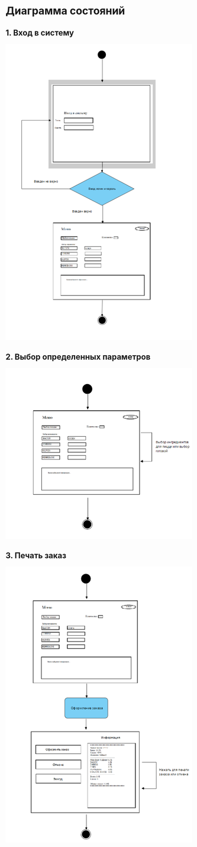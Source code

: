 # Диаграмма состояний


## 1. Вход в систему

![State](https://github.com/Evgeniy999/Restaurant_terminal/blob/master/Documentation/Diagrams/State/Access.PNG)

## 2. Выбор определенных параметров

![State](https://github.com/Evgeniy999/Restaurant_terminal/blob/master/Documentation/Diagrams/State/Choice.PNG)

## 3. Печать заказ
![State](https://github.com/Evgeniy999/Restaurant_terminal/blob/master/Documentation/Diagrams/State/Print.PNG)
